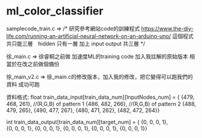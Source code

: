 # ml_color_classifier

samplecode_train.c
=> 
/*
研究參考網站code的訓練程式
https://www.the-diy-life.com/running-an-artificial-neural-network-on-an-arduino-uno/
這個程式共只能三層　hidden 只有一層 加上 input output 共三層
*/

徐_main.c
=>
徐睿桐之前做 加速度ML的training code
加入我註解的原始版本
相當於在改之前做個備份

徐_main_v2.c
=>
徐_main.c的修改版本，加入我的修改，把它變得可以跑我們的資料
成功可跑

資料格式:
float train_data_input[train_data_num][InputNodes_num] = {
    {479, 468, 261},  //(R,G,B) of pattern 1
    {486, 482, 266},  //(R,G,B) of pattern 2
    {488, 479, 265},
    {490, 477, 267},
    {480, 471, 262},
    {482, 472, 264}}

int train_data_output[train_data_num][target_num] = {
    {0, 0, 0, 1},  
    {0, 0, 0, 1},
    {0, 0, 0, 1},
    {0, 0, 0, 1},
    {0, 0, 0, 1},
    {0, 0, 0, 1}}
